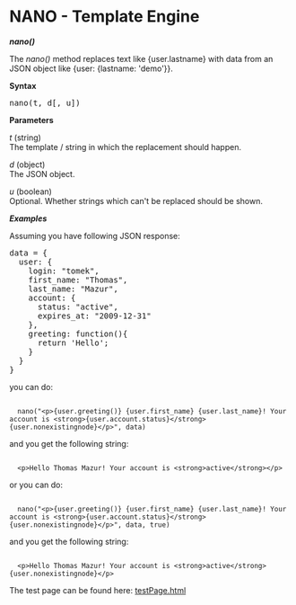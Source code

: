 NANO - Template Engine
=============================

***nano()***

The *nano()* method replaces text like {user.lastname} with data from an JSON object like {user: {lastname: 'demo'}}.

**Syntax**

<pre>nano(t, d[, u])</pre>


**Parameters**

  *t* (string)   
  The template / string in which the replacement should happen.

  *d* (object)   
  The JSON object.

  *u* (boolean)  
  Optional. Whether strings which can't be replaced should be shown.



***Examples***

Assuming you have following JSON response:

<pre>
data = {
  user: {
    login: "tomek",
    first_name: "Thomas",
    last_name: "Mazur",
    account: {
      status: "active",
      expires_at: "2009-12-31"
    },
    greeting: function(){
      return 'Hello';
    }
  }
}
</pre>

you can do:

<code>
  nano("&lt;p&gt;{user.greeting()} {user.first_name} {user.last_name}! Your account is &lt;strong&gt;{user.account.status}&lt;/strong&gt; {user.nonexistingnode}&lt;/p&gt;", data)
</code>

and you get the following string:

<code>
  &lt;p&gt;Hello Thomas Mazur! Your account is &lt;strong&gt;active&lt;/strong&gt;&lt;/p&gt;
</code>

or you can do:

<code>
  nano("&lt;p&gt;{user.greeting()} {user.first_name} {user.last_name}! Your account is &lt;strong&gt;{user.account.status}&lt;/strong&gt; {user.nonexistingnode}&lt;/p&gt;", data, true)
</code>

and you get the following string:

<code>
  &lt;p&gt;Hello Thomas Mazur! Your account is &lt;strong&gt;active&lt;/strong&gt; {user.nonexistingnode}&lt;/p&gt;
</code>



The test page can be found here: <a href="testPage.html">testPage.html</a>
